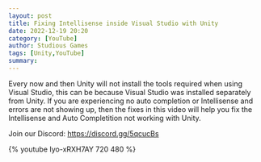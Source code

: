 ```yaml
---
layout: post
title: Fixing Intellisense inside Visual Studio with Unity
date: 2022-12-19 20:20
category: [YouTube]
author: Studious Games
tags: [Unity,YouTube]
summary: 
---
```


Every now and then Unity will not install the tools required when using Visual Studio, this can be because Visual Studio was installed separately from Unity. If you are experiencing no auto completion or Intellisense and errors are not showing up, then the fixes in this video will help you fix the Intellisense and Auto Completition not working with Unity.

Join our Discord: https://discord.gg/5qcucBs

{% youtube Iyo-xRXH7AY 720 480 %}

